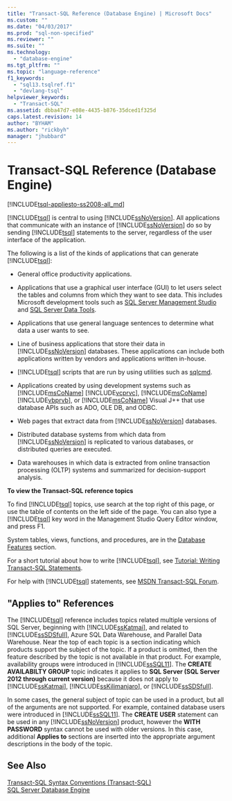 ```yaml
---
title: "Transact-SQL Reference (Database Engine) | Microsoft Docs"
ms.custom: ""
ms.date: "04/03/2017"
ms.prod: "sql-non-specified"
ms.reviewer: ""
ms.suite: ""
ms.technology: 
  - "database-engine"
ms.tgt_pltfrm: ""
ms.topic: "language-reference"
f1_keywords: 
  - "sql13.tsqlref.f1"
  - "devlang-tsql"
helpviewer_keywords: 
  - "Transact-SQL"
ms.assetid: dbba47d7-e08e-4435-b876-35dced1f325d
caps.latest.revision: 14
author: "BYHAM"
ms.author: "rickbyh"
manager: "jhubbard"
---
```

# Transact-SQL Reference (Database Engine)
[!INCLUDE[tsql-appliesto-ss2008-all_md](../includes/tsql-appliesto-ss2008-all-md.md)]

  [!INCLUDE[tsql](../includes/tsql-md.md)] is central to using [!INCLUDE[ssNoVersion](../includes/ssnoversion-md.md)]. All applications that communicate with an instance of [!INCLUDE[ssNoVersion](../includes/ssnoversion-md.md)] do so by sending [!INCLUDE[tsql](../includes/tsql-md.md)] statements to the server, regardless of the user interface of the application.  
  
 The following is a list of the kinds of applications that can generate [!INCLUDE[tsql](../includes/tsql-md.md)]:  
  
-   General office productivity applications.  
  
-   Applications that use a graphical user interface (GUI) to let users select the tables and columns from which they want to see data. This includes Microsoft development tools such as [SQL Server Management Studio](../ssms/download-sql-server-management-studio-ssms.md) and [SQL Server Data Tools](../ssdt/download-sql-server-data-tools-ssdt.md).  
  
-   Applications that use general language sentences to determine what data a user wants to see.  
  
-   Line of business applications that store their data in [!INCLUDE[ssNoVersion](../includes/ssnoversion-md.md)] databases. These applications can include both applications written by vendors and applications written in-house.  
  
-   [!INCLUDE[tsql](../includes/tsql-md.md)] scripts that are run by using utilities such as [sqlcmd](../tools/sqlcmd-utility.md).  
  
-   Applications created by using development systems such as [!INCLUDE[msCoName](../includes/msconame-md.md)] [!INCLUDE[vcprvc](../includes/vcprvc-md.md)], [!INCLUDE[msCoName](../includes/msconame-md.md)] [!INCLUDE[vbprvb](../includes/vbprvb-md.md)], or [!INCLUDE[msCoName](../includes/msconame-md.md)] Visual J++ that use database APIs such as ADO, OLE DB, and ODBC.  
  
-   Web pages that extract data from [!INCLUDE[ssNoVersion](../includes/ssnoversion-md.md)] databases.  
  
-   Distributed database systems from which data from [!INCLUDE[ssNoVersion](../includes/ssnoversion-md.md)] is replicated to various databases, or distributed queries are executed.  
  
-   Data warehouses in which data is extracted from online transaction processing (OLTP) systems and summarized for decision-support analysis.  
  
 **To view the Transact-SQL reference topics**  
  
 To find [!INCLUDE[tsql](../includes/tsql-md.md)] topics, use search at the top right of this page, or use the table of contents on the left side of the page. You can also type a [!INCLUDE[tsql](../includes/tsql-md.md)] key word in the Management Studio Query Editor window, and press F1. 
  
System tables, views, functions, and procedures, are in the [Database Features](../relational-databases/database-features.md) section.  
  
 For a short tutorial about how to write [!INCLUDE[tsql](../includes/tsql-md.md)], see [Tutorial: Writing Transact-SQL Statements](../t-sql/tutorial-writing-transact-sql-statements.md).  
  
 For help with [!INCLUDE[tsql](../includes/tsql-md.md)] statements, see [MSDN Transact-SQL Forum](http://social.msdn.microsoft.com/Forums/en-US/home?forum=transactsql).  
  
## "Applies to" References  
 The [!INCLUDE[tsql](../includes/tsql-md.md)] reference includes topics related multiple versions of SQL Server, beginning with [!INCLUDE[ssKatmai](../includes/sskatmai-md.md)], and related to [!INCLUDE[ssSDSfull](../includes/sssdsfull-md.md)], Azure SQL Data Warehouse, and Parallel Data Warehouse. Near the top of each topic is a section indicating which products support the subject of the topic. If a product is omitted, then the feature described by the topic is not available in that product. For example, availability groups were introduced in [!INCLUDE[ssSQL11](../includes/sssql11-md.md)]. The **CREATE AVAILABILTY GROUP** topic indicates it applies to **SQL Server (SQL Server 2012 through current version)** because it does not apply to [!INCLUDE[ssKatmai](../includes/sskatmai-md.md)], [!INCLUDE[ssKilimanjaro](../includes/sskilimanjaro-md.md)], or [!INCLUDE[ssSDSfull](../includes/sssdsfull-md.md)].  
  
 In some cases, the general subject of topic can be used in a product, but all of the arguments are not supported. For example, contained database users were introduced in [!INCLUDE[ssSQL11](../includes/sssql11-md.md)]. The **CREATE USER** statement can be used in any [!INCLUDE[ssNoVersion](../includes/ssnoversion-md.md)] product, however the **WITH PASSWORD** syntax cannot be used with older versions. In this case, additional **Applies to** sections are inserted into the appropriate argument descriptions in the body of the topic.  
  
## See Also  
 [Transact-SQL Syntax Conventions &#40;Transact-SQL&#41;](../t-sql/language-elements/transact-sql-syntax-conventions-transact-sql.md)   
 [SQL Server Database Engine](../database-engine/configure-windows/sql-server-database-engine.md)  
  
  

